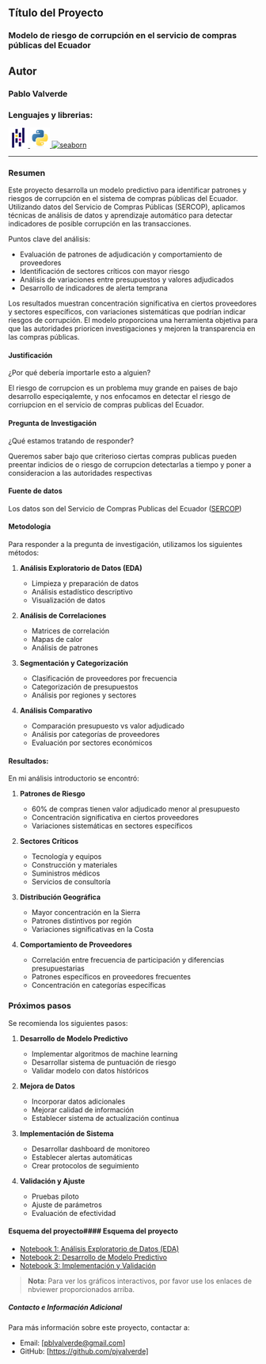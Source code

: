 ## Título del Proyecto
### Modelo de riesgo de corrupción en el servicio de compras públicas del Ecuador

## **Autor**
### Pablo Valverde



<h3 align="left">Lenguajes y librerias:</h3>
<p align="left"> <a href="https://pandas.pydata.org/" target="_blank" rel="noreferrer"> <img src="https://raw.githubusercontent.com/devicons/devicon/2ae2a900d2f041da66e950e4d48052658d850630/icons/pandas/pandas-original.svg" alt="pandas" width="40" height="40"/> </a> <a href="https://www.python.org" target="_blank" rel="noreferrer"> <img src="https://raw.githubusercontent.com/devicons/devicon/master/icons/python/python-original.svg" alt="python" width="40" height="40"/> </a> <a href="https://seaborn.pydata.org/" target="_blank" rel="noreferrer"> <img src="https://seaborn.pydata.org/_images/logo-mark-lightbg.svg" alt="seaborn" width="40" height="40"/> </a> </p>

---
### Resumen 
Este proyecto desarrolla un modelo predictivo para identificar patrones y riesgos de corrupción en el sistema de compras públicas del Ecuador. Utilizando datos del Servicio de Compras Públicas (SERCOP), aplicamos técnicas de análisis de datos y aprendizaje automático para detectar indicadores de posible corrupción en las transacciones.

Puntos clave del análisis:

- Evaluación de patrones de adjudicación y comportamiento de proveedores
- Identificación de sectores críticos con mayor riesgo
- Análisis de variaciones entre presupuestos y valores adjudicados
- Desarrollo de indicadores de alerta temprana

Los resultados muestran concentración significativa en ciertos proveedores y sectores específicos, con variaciones sistemáticas que podrían indicar riesgos de corrupción. El modelo proporciona una herramienta objetiva para que las autoridades prioricen investigaciones y mejoren la transparencia en las compras públicas.


#### Justificación
¿Por qué debería importarle esto a alguien?

El riesgo de corrupcion es un problema muy grande en paises de bajo desarrollo especiqalemte, y nos enfocamos en detectar el riesgo de corriupcion en el servicio de compras publicas del Ecuador.

#### Pregunta de Investigación
¿Qué estamos tratando de responder?

Queremos saber bajo que criterioso ciertas compras publicas pueden preentar indicios de o riesgo de corrupcion  detectarlas a tiempo y poner a consideracion a las autoridades respectivas

#### Fuente de datos
Los datos son del Servicio de Compras Publicas del Ecuador ([SERCOP](https://portal.compraspublicas.gob.ec/sercop/))

#### Metodologia
Para responder a la pregunta de investigación, utilizamos los siguientes métodos:

1. **Análisis Exploratorio de Datos (EDA)**
   - Limpieza y preparación de datos
   - Análisis estadístico descriptivo
   - Visualización de datos

2. **Análisis de Correlaciones**
   - Matrices de correlación
   - Mapas de calor
   - Análisis de patrones

3. **Segmentación y Categorización**
   - Clasificación de proveedores por frecuencia
   - Categorización de presupuestos
   - Análisis por regiones y sectores

4. **Análisis Comparativo**
   - Comparación presupuesto vs valor adjudicado
   - Análisis por categorías de proveedores
   - Evaluación por sectores económicos

#### Resultados:
En mi análisis introductorio se encontró:

1. **Patrones de Riesgo**
   - 60% de compras tienen valor adjudicado menor al presupuesto
   - Concentración significativa en ciertos proveedores
   - Variaciones sistemáticas en sectores específicos

2. **Sectores Críticos**
   - Tecnología y equipos
   - Construcción y materiales
   - Suministros médicos
   - Servicios de consultoría

3. **Distribución Geográfica**
   - Mayor concentración en la Sierra
   - Patrones distintivos por región
   - Variaciones significativas en la Costa

4. **Comportamiento de Proveedores**
   - Correlación entre frecuencia de participación y diferencias presupuestarias
   - Patrones específicos en proveedores frecuentes
   - Concentración en categorías específicas

### Próximos pasos
Se recomienda los siguientes pasos:

1. **Desarrollo de Modelo Predictivo**
   - Implementar algoritmos de machine learning
   - Desarrollar sistema de puntuación de riesgo
   - Validar modelo con datos históricos

2. **Mejora de Datos**
   - Incorporar datos adicionales
   - Mejorar calidad de información
   - Establecer sistema de actualización continua

3. **Implementación de Sistema**
   - Desarrollar dashboard de monitoreo
   - Establecer alertas automáticas
   - Crear protocolos de seguimiento

4. **Validación y Ajuste**
   - Pruebas piloto
   - Ajuste de parámetros
   - Evaluación de efectividad

#### Esquema del proyecto#### Esquema del proyecto
- [Notebook 1: Análisis Exploratorio de Datos (EDA)](https://nbviewer.jupyter.org/github/pjvalverde/Capstone_Project_modelo_riesgo_corrupcion/blob/main/Risk_Corruption_P1_EDA.ipynb?flush_cache=true)
- [Notebook 2: Desarrollo de Modelo Predictivo](https://nbviewer.org/github/pjvalverde/Capstone_Project_modelo_riesgo_corrupcion/blob/main/Risk_Corruption_P2_Model.ipynb)
- [Notebook 3: Implementación y Validación](https://nbviewer.org/github/pjvalverde/Capstone_Project_modelo_riesgo_corrupcion/blob/main/Risk_Corruption_P3_Implementation.ipynb)

> **Nota**: Para ver los gráficos interactivos, por favor use los enlaces de nbviewer proporcionados arriba.
##### Contacto e Información Adicional
Para más información sobre este proyecto, contactar a:
- Email: [pblvalverde@gmail.com]
- GitHub: [https://github.com/pjvalverde]

